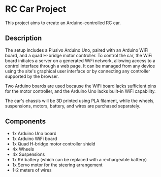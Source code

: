 # RC Car Project

This project aims to create an Arduino-controlled RC car.

## Description

The setup includes a Plusivo Arduino Uno, paired with an Arduino WiFi board, and a quad H-bridge motor controller. To control the car, the WiFi board initiates a server on a generated WiFi network, allowing access to a control interface through a web page. It can be managed from any device using the site's graphical user interface or by connecting any controller supported by the browser.

Two Arduino boards are used because the WiFi board lacks sufficient pins for the motor controller, and the Arduino Uno lacks built-in WiFi capability.

The car's chassis will be 3D printed using PLA filament, while the wheels, suspensions, motors, battery, and wires are purchased separately.

## Components

- 1x Arduino Uno board
- 1x Arduino WiFi board
- 1x Quad H-bridge motor controller shield
- 4x Wheels
- 4x Suspensions
- 1x 9V battery (which can be replaced with a rechargeable battery)
- 1x Servo motor for the steering arrangement
- 1-2 meters of wires

